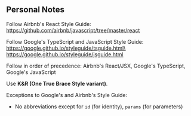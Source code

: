 ## Personal Notes

Follow Airbnb's React Style Guide:\
https://github.com/airbnb/javascript/tree/master/react

Follow Google's TypeScript and JavaScript Style Guide:\
https://google.github.io/styleguide/tsguide.html\
https://google.github.io/styleguide/jsguide.html

Follow in order of precedence: Airbnb's React/JSX, Google's TypeScript, Google's JavaScript

Use **K&R (One True Brace Style variant)**.

Exceptions to Google's and Airbnb's Style Guide:
- No abbreviations except for `id` (for identity), `params` (for parameters)